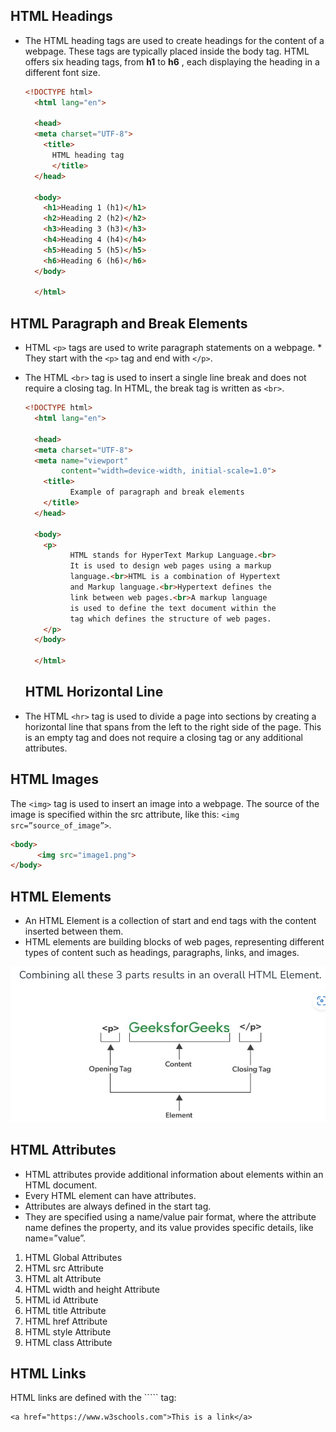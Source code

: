 ## HTML Headings

* The HTML heading tags are used to create headings for the content of a webpage. These tags are typically placed inside the body tag. HTML offers six heading tags, from **h1** to **h6** , each displaying the heading in a different font size.
  
  ```HTML
  <!DOCTYPE html>
    <html lang="en">

    <head>
    <meta charset="UTF-8">    
      <title>
        HTML heading tag
        </title>
    </head>

    <body>
      <h1>Heading 1 (h1)</h1>
      <h2>Heading 2 (h2)</h2>
      <h3>Heading 3 (h3)</h3>
      <h4>Heading 4 (h4)</h4>
      <h5>Heading 5 (h5)</h5>
      <h6>Heading 6 (h6)</h6>
    </body>

    </html>
  ```

## HTML Paragraph and Break Elements
* HTML ```<p>``` tags are used to write paragraph statements on a webpage. * They start with the ```<p>``` tag and end with ```</p>```. 
* The HTML ```<br>``` tag is used to insert a single line break and does not require a closing tag. In HTML, the break tag is written as ```<br>```.
  
  ```HTML
  <!DOCTYPE html>
    <html lang="en">

    <head>
    <meta charset="UTF-8">
    <meta name="viewport" 
          content="width=device-width, initial-scale=1.0">
      <title>
            Example of paragraph and break elements
      </title>
    </head>

    <body>
      <p>
            HTML stands for HyperText Markup Language.<br>
            It is used to design web pages using a markup
            language.<br>HTML is a combination of Hypertext
            and Markup language.<br>Hypertext defines the
            link between web pages.<br>A markup language
            is used to define the text document within the
            tag which defines the structure of web pages.
      </p>
    </body>

    </html>
  ```
  
  ## HTML Horizontal Line
* The HTML ```<hr>``` tag is used to divide a page into sections by creating a horizontal line that spans from the left to the right side of the page. This is an empty tag and does not require a closing tag or any additional attributes.


## HTML Images
The ```<img>``` tag is used to insert an image into a webpage. The source of the image is specified within the src attribute, like this: ```<img src=”source_of_image”>```.
```HTML
<body>
      <img src="image1.png">
</body>
```

## HTML Elements
* An HTML Element is a collection of start and end tags with the content inserted between them.
* HTML elements are building blocks of web pages, representing different types of content such as headings, paragraphs, links, and images.

![html element](element.png)

## HTML Attributes
* HTML attributes provide additional information about elements within an HTML document.
* Every HTML element can have attributes.
*  Attributes are always defined in the start tag.
*   They are specified using a name/value pair format, where the attribute name defines the property, and its value provides specific details, like name=”value”.
  
1. HTML Global Attributes
2. HTML src Attribute
3. HTML alt Attribute
4. HTML width and height Attribute
5. HTML id Attribute
6. HTML title Attribute
7. HTML href Attribute
8. HTML style Attribute
9. HTML class Attribute

## HTML Links
HTML links are defined with the ``<a>``` tag:
```HYML
<a href="https://www.w3schools.com">This is a link</a>
```
